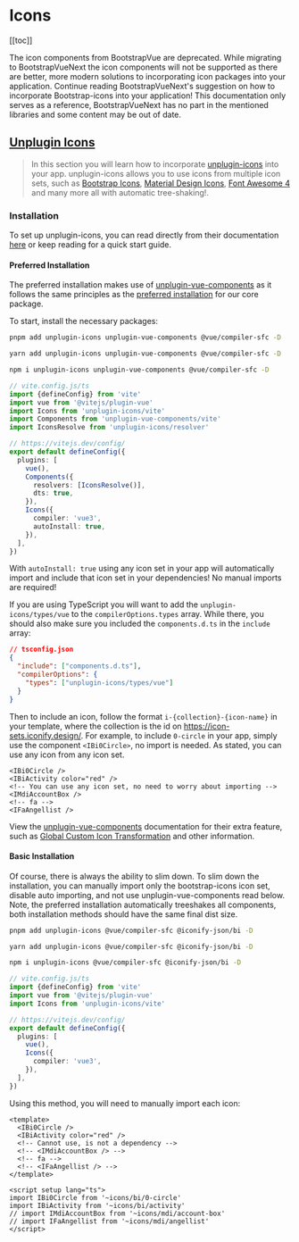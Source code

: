 # Icons

<ClientOnly>
  <Teleport to=".bd-toc">

[[toc]]

  </Teleport>
</ClientOnly>

<BAlert variant="danger" :model-value="true" class="my-5">

The icon components from BootstrapVue are deprecated. While migrating to BootstrapVueNext the icon components will not be supported as there are better, more modern solutions to incorporating icon packages into your application. Continue reading BootstrapVueNext's suggestion on how to incorporate Bootstrap-icons into your application! This documentation only serves as a reference, BootstrapVueNext has no part in the mentioned libraries and some content may be out of date.

</BAlert>

## [Unplugin Icons](https://github.com/antfu/unplugin-icons)

> In this section you will learn how to incorporate [unplugin-icons](https://github.com/antfu/unplugin-icons) into your app. unplugin-icons allows you to use icons from multiple icon sets, such as [Bootstrap Icons](https://icon-sets.iconify.design/bi/), [Material Design Icons](https://icon-sets.iconify.design/mdi/), [Font Awesome 4](https://icon-sets.iconify.design/fa/) and many more all with automatic tree-shaking!.

### Installation

To set up unplugin-icons, you can read directly from their documentation [here](https://github.com/antfu/unplugin-icons) or keep reading for a quick start guide.

#### Preferred Installation

The preferred installation makes use of [unplugin-vue-components](https://github.com/antfu/unplugin-vue-components) as it follows the same principles as the [preferred installation](../getting-started/#preferred-installation) for our core package.

To start, install the necessary packages:

<ClientOnly>
<BTabs v-model="codePreference" class="mb-3">
  <BTab title="PNPM">

  <BCard class="bg-body-tertiary">

```bash
pnpm add unplugin-icons unplugin-vue-components @vue/compiler-sfc -D
```

  </BCard>

  </BTab>
  <BTab title="YARN">

  <BCard class="bg-body-tertiary">

```bash
yarn add unplugin-icons unplugin-vue-components @vue/compiler-sfc -D
```

  </BCard>

  </BTab>
  <BTab title="NPM">

  <BCard class="bg-body-tertiary">

```bash
npm i unplugin-icons unplugin-vue-components @vue/compiler-sfc -D
```

  </BCard>

  </BTab>
</BTabs>
</ClientOnly>

<BCard class="bg-body-tertiary">

```ts
// vite.config.js/ts
import {defineConfig} from 'vite'
import vue from '@vitejs/plugin-vue'
import Icons from 'unplugin-icons/vite'
import Components from 'unplugin-vue-components/vite'
import IconsResolve from 'unplugin-icons/resolver'

// https://vitejs.dev/config/
export default defineConfig({
  plugins: [
    vue(),
    Components({
      resolvers: [IconsResolve()],
      dts: true,
    }),
    Icons({
      compiler: 'vue3',
      autoInstall: true,
    }),
  ],
})
```

</BCard>

With `autoInstall: true` using any icon set in your app will automatically import and include that icon set in your dependencies! No manual imports are required!

If you are using TypeScript you will want to add the `unplugin-icons/types/vue` to the `compilerOptions.types` array. While there, you should also make sure you included the `components.d.ts` in the `include` array:

<BCard class="bg-body-tertiary">

```json
// tsconfig.json
{
  "include": ["components.d.ts"],
  "compilerOptions": {
    "types": ["unplugin-icons/types/vue"]
  }
}
```

</BCard>

Then to include an icon, follow the format `i-{collection}-{icon-name}` in your template, where the collection is the id on <https://icon-sets.iconify.design/>. For example, to include `0-circle` in your app, simply use the component `<IBi0Circle>`, no import is needed. As stated, you can use any icon from any icon set.

<BCard class="bg-body-tertiary">

```vue-html
<IBi0Circle />
<IBiActivity color="red" />
<!-- You can use any icon set, no need to worry about importing -->
<IMdiAccountBox />
<!-- fa -->
<IFaAngellist />
```

</BCard>

View the [unplugin-vue-components](https://github.com/antfu/unplugin-vue-components) documentation for their extra feature, such as [Global Custom Icon Transformation](https://github.com/antfu/unplugin-icons#global-custom-icon-transformation) and other information.

#### Basic Installation

Of course, there is always the ability to slim down. To slim down the installation, you can manually import only the bootstrap-icons icon set, disable auto importing, and not use unplugin-vue-components read below. Note, the preferred installation automatically treeshakes all components, both installation methods should have the same final dist size.

<ClientOnly>
<BTabs v-model="codePreference" class="mb-3">
  <BTab title="PNPM">

  <BCard class="bg-body-tertiary">

```bash
pnpm add unplugin-icons @vue/compiler-sfc @iconify-json/bi -D
```

  </BCard>

  </BTab>
  <BTab title="YARN">

  <BCard class="bg-body-tertiary">

```bash
yarn add unplugin-icons @vue/compiler-sfc @iconify-json/bi -D
```

  </BCard>

  </BTab>
  <BTab title="NPM">

  <BCard class="bg-body-tertiary">

```bash
npm i unplugin-icons @vue/compiler-sfc @iconify-json/bi -D
```

  </BCard>

  </BTab>
</BTabs>
</ClientOnly>

<BCard class="bg-body-tertiary">

```ts
// vite.config.js/ts
import {defineConfig} from 'vite'
import vue from '@vitejs/plugin-vue'
import Icons from 'unplugin-icons/vite'

// https://vitejs.dev/config/
export default defineConfig({
  plugins: [
    vue(),
    Icons({
      compiler: 'vue3',
    }),
  ],
})
```

</BCard>

Using this method, you will need to manually import each icon:

<BCard class="bg-body-tertiary">

```vue
<template>
  <IBi0Circle />
  <IBiActivity color="red" />
  <!-- Cannot use, is not a dependency -->
  <!-- <IMdiAccountBox /> -->
  <!-- fa -->
  <!-- <IFaAngellist /> -->
</template>

<script setup lang="ts">
import IBi0Circle from '~icons/bi/0-circle'
import IBiActivity from '~icons/bi/activity'
// import IMdiAccountBox from '~icons/mdi/account-box'
// import IFaAngellist from '~icons/mdi/angellist'
</script>
```

</BCard>

<script setup lang="ts">
import {BCard, BCardBody, BTab, BTabs, BAlert} from 'bootstrap-vue-next'
import {useLocalStorage} from '@vueuse/core'

const codePreference = useLocalStorage('code-group-preference', 0)
</script>
